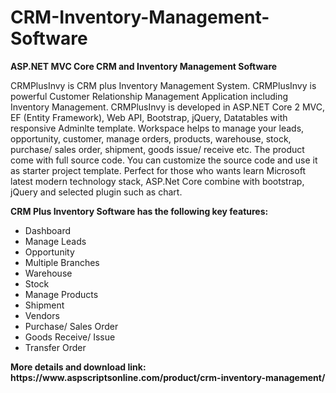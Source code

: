 # CRM-Inventory-Management-Software
<b>ASP.NET MVC Core CRM and Inventory Management Software</b>

CRMPlusInvy is CRM plus Inventory Management System. CRMPlusInvy is powerful Customer Relationship Management Application including Inventory Management. CRMPlusInvy is developed in ASP.NET Core 2 MVC, EF (Entity Framework), Web API, Bootstrap, jQuery, Datatables with responsive Adminlte template. Workspace helps to manage your leads, opportunity, customer, manage orders, products, warehouse, stock, purchase/ sales order, shipment, goods issue/ receive etc. The product come with full source code. You can customize the source code and use it as starter project template. Perfect for those who wants learn Microsoft latest modern technology stack, ASP.Net Core combine with bootstrap, jQuery and selected plugin such as chart.

<b>CRM Plus Inventory Software has the following key features:</b>

<ul>
<li>Dashboard</li>
<li>Manage Leads</li>
<li>Opportunity</li>
<li>Multiple Branches</li>
<li>Warehouse</li>
<li>Stock</li>
<li>Manage Products</li>
<li>Shipment</li>
<li>Vendors</li>
<li>Purchase/ Sales Order</li>
<li>Goods Receive/ Issue</li>
<li>Transfer Order</li>
</ul>
<b>More details and download link:</b><br>
<b>https://www.aspscriptsonline.com/product/crm-inventory-management/</b>
